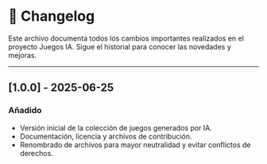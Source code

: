 # 📄 Changelog

Este archivo documenta todos los cambios importantes realizados en el proyecto Juegos IA. Sigue el historial para conocer las novedades y mejoras.

---

## [1.0.0] - 2025-06-25
### Añadido
- Versión inicial de la colección de juegos generados por IA.
- Documentación, licencia y archivos de contribución.
- Renombrado de archivos para mayor neutralidad y evitar conflictos de derechos.
